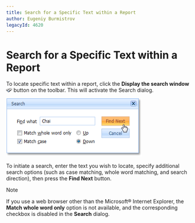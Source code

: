 ```yaml
---
title: Search for a Specific Text within a Report
author: Eugeniy Burmistrov
legacyId: 4620
---
```

# Search for a Specific Text within a Report
To locate specific text within a report, click the **Display the search window** ![web_buttonFind](../../../../images/img7538.png) button on the toolbar. This will activate the Search dialog.

![web_searchDialog](../../../../images/img7543.png)

To initiate a search, enter the text you wish to locate, specify additional search options (such as case matching, whole word matching, and search direction), then press the **Find Next** button.

> [!NOTE]
> If you use a web browser other than the Microsoft&#174; Internet Explorer, the **Match whole word only** option is not available, and the corresponding checkbox is disabled in the **Search** dialog.